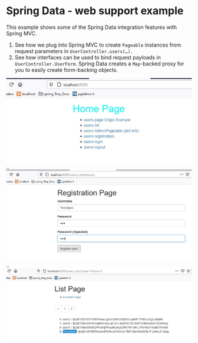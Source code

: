 # Spring Data - web support example

This example shows some of the Spring Data integration features with Spring MVC.

1. See how we plug into Spring MVC to create `Pageable` instances from request parameters in `UserController.users(…)`.
2. See how interfaces can be used to bind request payloads in `UserController.UserForm`. Spring Data creates a `Map`-backed proxy for you to easily create form-backing objects.

![Screenshot_1](img/Screenshot_1.jpg)
..
![Screenshot_2](img/Screenshot_2.jpg)
..
![Screenshot_3](img/Screenshot_3.jpg)